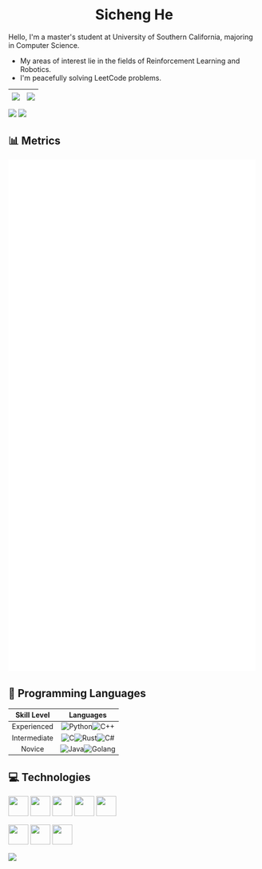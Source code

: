 <div id="title" align=center>

# Sicheng He

</div>

Hello, I'm a master's student at University of Southern California, majoring in Computer Science.

- My areas of interest lie in the fields of Reinforcement Learning and Robotics.
- I'm peacefully solving LeetCode problems.

| <img align="center" src="https://github-readme-stats.vercel.app/api?username=hesic73&show_icons=true&hide_border=true" /> | <img align="center" style="padding=0;" src="https://github-readme-stats.vercel.app/api/top-langs/?username=hesic73&hide=html,css,scss&exclude_repo=hesic73,blog,hesic73.github.io&langs_count=5&layout=compact&hide_border=true" /> |
| ------------------------------------------------------------ | ------------------------------------------------------------ |

[<img src="https://img.shields.io/badge/-CV-blue?style=for-the-badge" />](https://hesic73.github.io/assets/files/resume.pdf) 
[<img src="https://img.shields.io/badge/-Blog-red?style=for-the-badge" />](https://hesic73.github.io/blog/)

<!--
<a href="https://github.com/hesic73/gomoku_rl">
  <img align="center" src="https://github-readme-stats-git-masterrstaa-rickstaa.vercel.app/api/pin/?username=hesic73&repo=gomoku_rl&theme=buefy" />
</a>
-->

## :bar_chart: Metrics

![](https://raw.githubusercontent.com/hesic73/hesic73/main/github-metrics.svg)

## :speech_balloon: Programming Languages

|Skill Level|Languages|
|:---:|:---:|
|Experienced|![Python](https://img.shields.io/badge/Python-3776AB?style=for-the-badge&logo=python&logoColor=white)![C++](https://img.shields.io/badge/C++-00599C?style=for-the-badge&logo=C%2B%2B&logoColor=white)|
|Intermediate|![C](https://img.shields.io/badge/C-A8B9CC?style=for-the-badge&logo=c&logoColor=white)![Rust](https://img.shields.io/badge/Rust-000000?style=for-the-badge&logo=rust&logoColor=white)![C#](https://img.shields.io/badge/C%23-239120?style=for-the-badge&logo=csharp&logoColor=white)|
|Novice|![Java](https://img.shields.io/badge/Java-ED8B00?style=for-the-badge&logo=openjdk&logoColor=white)![Golang](https://img.shields.io/badge/GO-00ADD8?style=for-the-badge&logo=go&logoColor=white)|

## 💻 Technologies

<p>
<img src="https://www.vectorlogo.zone/logos/git-scm/git-scm-icon.svg" width="40" height="40"/>
<img src="https://raw.githubusercontent.com/hesic73/hesic73/main/assets/markdown-fill-svgrepo-com.svg" width="40" height="40"/>
<img src="https://raw.githubusercontent.com/detain/svg-logos/master/svg/l/latex.svg" width="40" height="40"/>
<img src="https://www.vectorlogo.zone/logos/gnu_bash/gnu_bash-icon.svg" width="40" height="40"/>
<img src="https://www.vectorlogo.zone/logos/cmake/cmake-icon.svg" width="40" height="40"/>
</p>

<p>
  <img src="https://www.vectorlogo.zone/logos/pytorch/pytorch-icon.svg" width="40" height="40"/>
  <img src="https://www.vectorlogo.zone/logos/numpy/numpy-icon.svg" width="40" height="40"/>
  <img src="https://www.vectorlogo.zone/logos/qtio/qtio-icon.svg" width="40" height="40"/>
</p>

![](https://komarev.com/ghpvc/?username=hesic73)

